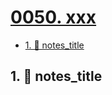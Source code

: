 # [0050. xxx](https://github.com/Tdahuyou/TNotes.nodejs/tree/main/notes/0050.%20xxx)

<!-- region:toc -->

- [1. 📒 notes_title](#1--notes_title)

<!-- endregion:toc -->

## 1. 📒 notes_title
